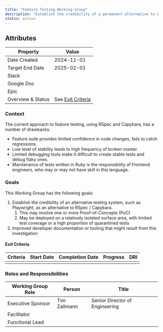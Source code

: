 ```yaml
---
title: "Feature Testing Working Group"
description: "Establish the credibility of a permanent alternative to RSpec and Capybara for Feature Testing."
status: active
---
```


## Attributes

| Property          | Value                                                                                                                                |
| ----------------- | ------------------------------------------------------------------------------------------------------------------------------------ |
| Date Created      | 2024-11-01                                                                                                                           |
| Target End Date   | 2025-02-01                                                                                                                           |
| Slack             |                                                                          |
| Google Doc        |  |
| Epic              |                                                                 |
| Overview & Status | See [Exit Criteria](#exit-criteria)               |

### Context

The current approach to feature testing, using RSpec and Capybara, has a number of drawbacks:

* Feature suite provides limited confidence in code changes, fails to catch regressions.
* Low level of stability leads to high frequency of broken master.
* Limited debugging tools make it difficult to create stable tests and debug flaky ones.
* Maintenance of tests written in Ruby is the responsibility of Frontend engineers, who may or may not have skill in this language.

### Goals

This Working Group has the following goals:

1. Establish the credibility of an alternative testing system, such as Playwright, as an alternative to RSpec / Capybara.
    1. This may involve one or more Proof-of-Concepts (PoC)
    1. May be deployed on a relatively isolated surface area, with limited test coverage or a high proportion of quarantined tests
1. Improved developer documentation or tooling that might result from this investigation

#### Exit Criteria

| Criteria                                                                                                  | Start Date | Completion Date | Progress | DRI                                        |
| --------------------------------------------------------------------------------------------------------- | ---------- | --------------- | -------- | ------------------------------------------ |
|  |  |     |    |      |

### Roles and Responsibilities

| Working Group Role | Person              | Title                                               |
| ------------------ | ------------------- | --------------------------------------------------- |
| Executive Sponsor  | Tim Zallmann        | Senior Director of Engineering                      |
| Facilitator        |                     |              |
| Functional Lead    |         |          |
